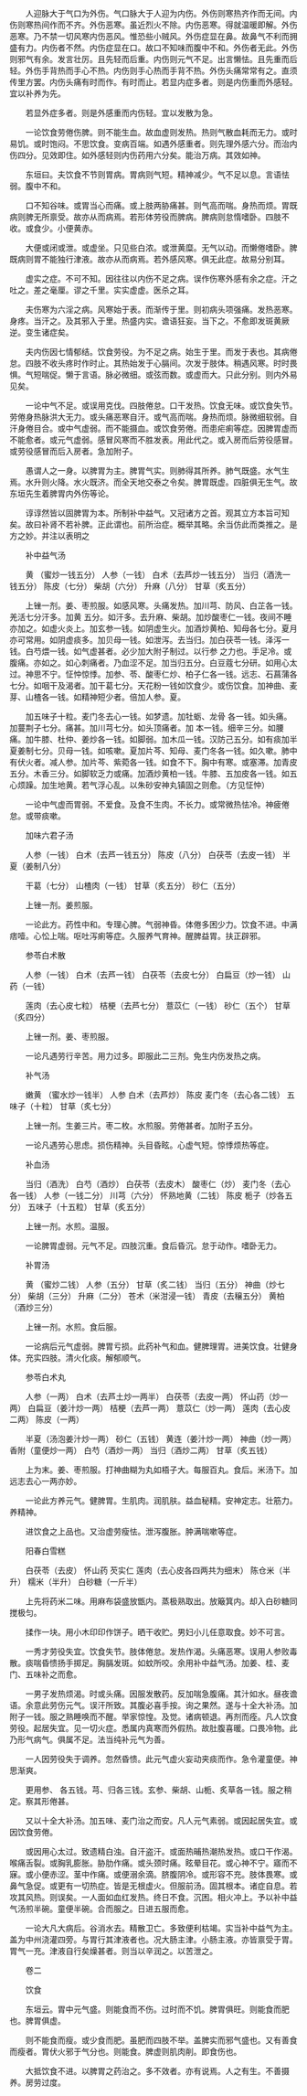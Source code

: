 <!-- { "loadSidebar": true } -->
　　人迎脉大于气口为外伤。气口脉大于人迎为内伤。外伤则寒热齐作而无间。内伤则寒热间作而不齐。外伤恶寒。虽近烈火不除。内伤恶寒。得就温暖即解。外伤恶寒。乃不禁一切风寒内伤恶风。惟恐些小贼风。外伤症显在鼻。故鼻气不利而拥盛有力。内伤者不然。内伤症显在口。故口不知味而腹中不和。外伤者无此。外伤则邪气有余。发言壮厉。且先轻而后重。内伤则元气不足。出言懒怯。且先重而后轻。外伤手背热而手心不热。内伤则手心热而手背不热。外伤头痛常常有之。直须传里方罢。内伤头痛有时而作。有时而止。若显内症多者。则是内伤重而外感轻。宜以补养为先。

　　若显外症多者。则是外感重而内伤轻。宜以发散为急。

　　一论饮食劳倦伤脾。则不能生血。故血虚则发热。热则气散血耗而无力。或时易饥。或时饱闷。不思饮食。变病百端。如遇外感重者。则先理外感六分。而治内伤四分。见效即住。如外感轻则内伤药用六分矣。能治万病。其效如神。

　　东垣曰。夫饮食不节则胃病。胃病则气短。精神减少。气不足以息。言语怯弱。腹中不和。

　　口不知谷味。或胃当心而痛。或上肢两胁痛甚。则气高而喘。身热而烦。胃既病则脾无所禀受。故亦从而病焉。若形体劳役而脾病。脾病则怠惰嗜卧。四肢不收。或食少。小便黄赤。

　　大便或闭或泄。或虚坐。只见些白浓。或泄黄糜。无气以动。而懒倦嗜卧。脾既病则胃不能独行津液。故亦从而病焉。若外感风寒。俱无此症。故易分别耳。

　　虚实之症。不可不知。因往往以内伤不足之病。误作伤寒外感有余之症。汗之吐之。差之毫厘。谬之千里。实实虚虚。医杀之耳。

　　夫伤寒为六淫之病。风寒始于表。而渐传于里。则初病头项强痛。发热恶寒。身疼。当汗之。及其邪入于里。热盛内实。谵语狂妄。当下之。不愈即发斑黄厥逆。变生诸症矣。

　　夫内伤因七情郁结。饮食劳役。为不足之病。始生于里。而发于表也。其病倦怠。四肢不收头疼时作时止。其热始发于心膈间。次发于肢体。稍遇风寒。时时畏惧。气短喘促。懒于言语。脉必微细。或弦而数。或虚而大。只此分别。则内外易见矣。

　　一论中气不足。或误用克伐。四肢倦怠。口干发热。饮食无味。或饮食失节。劳倦身热脉洪大无力。或头痛恶寒自汗。或气高而喘。身热而烦。脉微细软弱。自汗身倦目合。或中气虚弱。而不能摄血。或饮食劳倦。而患疟痢等症。因脾胃虚而不能愈者。或元气虚弱。感冒风寒而不胜发表。用此代之。或入房而后劳役感冒。或劳役感冒而后入房者。急加附子。

　　愚谓人之一身。以脾胃为主。脾胃气实。则肺得其所养。肺气既盛。水气生焉。水升则火降。水火既济。而全天地交泰之令矣。脾胃既虚。四脏俱无生气。故东垣先生着脾胃内外伤等论。

　　谆谆然皆以固脾胃为本。所制补中益气。又冠诸方之首。观其立方本旨可知矣。故曰补肾不若补脾。正此谓也。前所治症。概举其略。余当仿此而类推之。是方之妙。并注以表明之

　　补中益气汤

　　黄 （蜜炒一钱五分） 人参（一钱） 白术（去芦炒一钱五分） 当归（酒洗一钱五分） 陈皮（七分） 柴胡（六分） 升麻（八分） 甘草（炙五分）

　　上锉一剂。姜、枣煎服。如感风寒。头痛发热。加川芎、防风、白芷各一钱。羌活七分汗多。加黄 五分。如汗多。去升麻、柴胡。加炒酸枣仁一钱。夜间不睡亦加之。如虚火炎上。加玄参一钱。如阴虚生火。加酒炒黄柏、知母各七分。夏月亦可常用。如阴虚痰多。加贝母一钱。如泄泻。去当归。加白茯苓一钱。泽泻一钱。白芍煨一钱。如气虚甚者。必少加大附子制过。以行参 之力也。手足冷。或腹痛。亦如之。如心刺痛者。乃血涩不足。加当归五分。白豆蔻七分研。如用心太过。神思不宁。怔忡惊悸。加参、苓、酸枣仁炒、柏子仁各一钱。远志、石菖蒲各七分。如咽干及渴者。加干葛七分。天花粉一钱如饮食少。或伤饮食。加神曲、麦芽、山楂各一钱。如精神短少者。倍加人参。夏。

　　加五味子十粒。麦门冬去心一钱。如梦遗。加牡蛎、龙骨 各一钱。如头痛。加蔓荆子七分。痛甚。加川芎七分。如头顶痛者。加 本一钱。细辛三分。如腰痛。加牛膝、杜仲、姜炒各一钱。如脚弱。加木瓜一钱。汉防己五分。如有痰加半夏姜制七分。贝母一钱。如咳嗽。夏加片芩、知母、麦门冬各一钱。如久嗽。肺中有伏火者。减人参。加片芩、紫菀各一钱。如食不下。胸中有寒。或塞滞。加青皮五分。木香三分。如脚软乏力或痛。加酒炒黄柏一钱。牛膝、五加皮各一钱。如五心烦躁。加生地黄。若气浮心乱。以朱砂安神丸镇固之则愈。（方见怔忡）

　　一论中气虚而胃弱。不爱食。及食不生肉。不长力。或常微热怯冷。神疲倦怠。或带痰嗽。

　　加味六君子汤

　　人参（一钱） 白术（去芦一钱五分） 陈皮（八分） 白茯苓（去皮一钱） 半夏（姜制八分）

　　干葛（七分） 山楂肉（一钱） 甘草（炙五分） 砂仁（五分）

　　上锉一剂。姜煎服。

　　一论此方。药性中和。专理心脾。气弱神昏。体倦多困少力。饮食不进。中满痞噎。心忪上喘。呕吐泻痢等症。久服养气育神。醒脾益胃。扶正辟邪。

　　参苓白术散

　　人参（一钱） 白术（去芦一钱） 白茯苓（去皮七分） 白扁豆（炒一钱） 山药（一钱）

　　莲肉（去心皮七粒） 桔梗（去芦七分） 薏苡仁（一钱） 砂仁（五个） 甘草（炙四分）

　　上锉一剂。姜、枣煎服。

　　一论凡遇劳行辛苦。用力过多。即服此二三剂。免生内伤发热之病。

　　补气汤

　　嫩黄 （蜜水炒一钱半） 人参 白术（去芦炒） 陈皮 麦门冬（去心各二钱） 五味子（十粒） 甘草（炙七分）

　　上锉一剂。生姜三片。枣二枚。水煎服。劳倦甚者。加附子五分。

　　一论凡遇劳心思虑。损伤精神。头目昏眩。心虚气短。惊悸烦热等症。

　　补血汤

　　当归（酒洗） 白芍（酒炒） 白茯苓（去皮木） 酸枣仁（炒） 麦门冬（去心各一钱） 人参（一钱二分） 川芎（六分） 怀熟地黄（二钱） 陈皮 栀子（炒各五分） 五味子（十五粒） 甘草（炙五分）

　　上锉一剂。水煎。温服。

　　一论脾胃虚弱。元气不足。四肢沉重。食后昏沉。怠于动作。嗜卧无力。

　　补胃汤

　　黄 （蜜炒二钱） 人参（五分） 甘草（炙二钱） 当归（五分） 神曲（炒七分） 柴胡（三分） 升麻（二分） 苍术（米泔浸一钱） 青皮（去穣五分） 黄柏（酒炒三分）

　　上锉一剂。水煎。食后服。

　　一论病后元气虚弱。脾胃亏损。此药补气和血。健脾理胃。进美饮食。壮健身体。充实四肢。清火化痰。解郁顺气。

　　参苓白术丸

　　人参（一两） 白术（去芦土炒一两半） 白茯苓（去皮一两） 怀山药（炒一两） 白扁豆（姜汁炒一两） 桔梗（去芦一两） 薏苡仁（炒一两） 莲肉（去心皮二两） 陈皮（一两）

　　半夏（汤泡姜汁炒一两） 砂仁（五钱） 黄连（姜汁炒一两） 神曲（炒一两） 香附（童便炒一两） 白芍（酒炒一两） 当归（酒炒二两） 甘草（炙五钱）

　　上为末。姜、枣煎服。打神曲糊为丸如梧子大。每服百丸。食后。米汤下。加远志去心一两亦妙。

　　一论此方养元气。健脾胃。生肌肉。润肌肤。益血秘精。安神定志。壮筋力。养精神。

　　进饮食之上品也。又治虚劳瘦怯。泄泻腹胀。肿满喘嗽等症。

　　阳春白雪糕

　　白茯苓（去皮） 怀山药 芡实仁 莲肉（去心皮各四两共为细末） 陈仓米（半升） 糯米（半升） 白砂糖（一斤半）

　　上先将药米二味。用麻布袋盛放甑内。蒸极熟取出。放簸箕内。却入白砂糖同搅极匀。

　　揉作一块。用小木印印作饼子。晒干收贮。男妇小儿任意取食。妙不可言。

　　一秀才劳役失宜。饮食失节。肢体倦怠。发热作渴。头痛恶寒。误用人参败毒散。痰喘昏愦扬手掷足。胸膈发斑。如蚊所咬。余用补中益气汤。加姜、桂、麦门、五味补之而愈。

　　一男子发热烦渴。时或头痛。因服发散药。反加喘急腹痛。其汁如水。昼夜谵语。余意此劳伤元气。误汗所致。其腹必喜手按。询之果然。遂与十全大补汤。加附子一钱。服之熟睡唤而不醒。举家惊惶。及觉。诸病顿退。再剂而痊。凡人饮食劳役。起居失宜。见一切火症。悉属内真寒而外假热。故肚腹喜暖。口畏冷物。此乃形气病气。俱属不足。法当纯补元气为善。

　　一人因劳役失于调养。忽然昏愦。此元气虚火妄动夹痰而作。急令灌童便。神思渐爽。

　　更用参、 各五钱。芎、归各三钱。玄参、柴胡、山栀、炙草各一钱。服之稍定。察其形倦甚。

　　又以十全大补汤。加五味、麦门治之而安。凡人元气素弱。或因起居失宜。或因饮食劳倦。

　　或因用心太过。致遗精白浊。自汗盗汗。或面热晡热潮热发热。或口干作渴。喉痛舌裂。或胸乳膨胀。胁肋作痛。或头颈时痛。眩晕目花。或心神不宁。寤而不寐。或小便赤涩。茎中作痛。或便溺余滴。脐腹阴冷。或形容不充。肢体畏寒。或鼻气急促。或更有一切热症。皆是无根虚火。但服前汤。固其根本。诸症自息。若攻其风热。则误矣。一人面如血红发热。终日不食。沉困。相火冲上。予以补中益气汤煎半碗。童便半碗。合而服之。日进五服而愈。

　　一论大凡大病后。谷消水去。精散卫亡。多致便利枯竭。实当补中益气为主。盖为中州浇灌四旁。与胃行其津液者也。况大肠主津。小肠主液。亦皆禀受于胃。胃气一充。津液自行矣燥甚者。则当以辛润之。以苦泄之。

　　卷二

　　饮食

　　东垣云。胃中元气盛。则能食而不伤。过时而不饥。脾胃俱旺。则能食而肥也。脾胃俱虚。

　　则不能食而瘦。或少食而肥。虽肥而四肢不举。盖脾实而邪气盛也。又有善食而瘦者。胃伏火邪于气分也。则能食。脾虚则肌肉削。即食伤也。

　　大抵饮食不进。以脾胃之药治之。多不效者。亦有说焉。人之有生。不善摄养。房劳过度。

